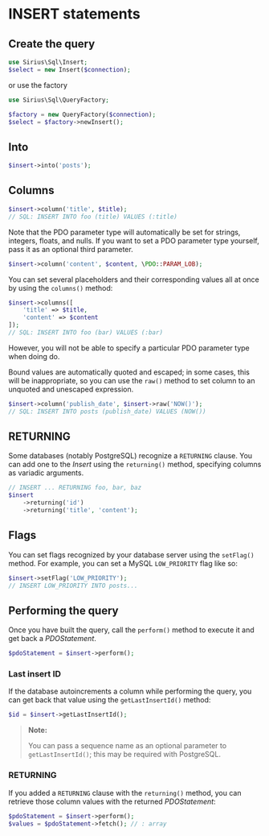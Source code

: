 # INSERT statements


## Create the query

```php
use Sirius\Sql\Insert;
$select = new Insert($connection);
```

or use the factory
```php
use Sirius\Sql\QueryFactory;

$factory = new QueryFactory($connection);
$select = $factory->newInsert();
```

## Into

```php
$insert->into('posts');
```

## Columns

```php
$insert->column('title', $title);
// SQL: INSERT INTO foo (title) VALUES (:title)
```

Note that the PDO parameter type will automatically be set for strings,
integers, floats, and nulls. If you want to set a PDO parameter type yourself,
pass it as an optional third parameter.

```php
$insert->column('content', $content, \PDO::PARAM_LOB);
```

You can set several placeholders and their corresponding values all at once by
using the `columns()` method:

```php
$insert->columns([
    'title' => $title,
    'content' => $content
]);
// SQL: INSERT INTO foo (bar) VALUES (:bar)
```

However, you will not be able to specify a particular PDO parameter type when
doing do.

Bound values are automatically quoted and escaped; in some cases, this will be
inappropriate, so you can use the `raw()` method to set column to an unquoted
and unescaped expression.

```php
$insert->column('publish_date', $insert->raw('NOW()');
// SQL: INSERT INTO posts (publish_date) VALUES (NOW())
```

## RETURNING

Some databases (notably PostgreSQL) recognize a `RETURNING` clause. You can add
one to the _Insert_ using the `returning()` method, specifying columns as
variadic arguments.

```php
// INSERT ... RETURNING foo, bar, baz
$insert
    ->returning('id')
    ->returning('title', 'content');
```

## Flags

You can set flags recognized by your database server using the `setFlag()`
method. For example, you can set a MySQL `LOW_PRIORITY` flag like so:

```php
$insert->setFlag('LOW_PRIORITY');
// INSERT LOW_PRIORITY INTO posts...
```

## Performing the query

Once you have built the query, call the `perform()` method to execute it and
get back a _PDOStatement_.

```php
$pdoStatement = $insert->perform();
```

### Last insert ID

If the database autoincrements a column while performing the query, you can get
back that value using the `getLastInsertId()` method:

```php
$id = $insert->getLastInsertId();
```

> **Note:**
>
> You can pass a sequence name as an optional parameter to `getLastInsertId()`;
> this may be required with PostgreSQL.

### RETURNING

If you added a `RETURNING` clause with the `returning()` method, you can
retrieve those column values with the returned _PDOStatement_:

```php
$pdoStatement = $insert->perform();
$values = $pdoStatement->fetch(); // : array
```
